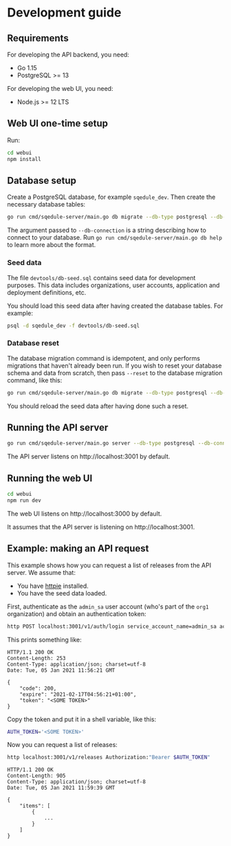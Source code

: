 # Development guide

## Requirements

For developing the API backend, you need:

 * Go 1.15
 * PostgreSQL >= 13

For developing the web UI, you need:

 * Node.js >= 12 LTS

## Web UI one-time setup

Run:

~~~bash
cd webui
npm install
~~~

## Database setup

Create a PostgreSQL database, for example `sqedule_dev`. Then create the necessary database tables:

~~~bash
go run cmd/sqedule-server/main.go db migrate --db-type postgresql --db-connection 'dbname=sqedule_dev'
~~~

The argument passed to `--db-connection` is a string describing how to connect to your database. Run `go run cmd/sqedule-server/main.go db help` to learn more about the format.

### Seed data

The file `devtools/db-seed.sql` contains seed data for development purposes. This data includes organizations, user accounts, application and deployment definitions, etc.

You should load this seed data after having created the database tables. For example:

~~~bash
psql -d sqedule_dev -f devtools/db-seed.sql
~~~

### Database reset

The database migration command is idempotent, and only performs migrations that haven't already been run. If you wish to reset your database schema and data from scratch, then pass `--reset` to the database migration command, like this:

~~~bash
go run cmd/sqedule-server/main.go db migrate --db-type postgresql --db-connection 'dbname=sqedule_dev' --reset
~~~

You should reload the seed data after having done such a reset.

## Running the API server

~~~bash
go run cmd/sqedule-server/main.go server --db-type postgresql --db-connection dbname=sqedule_dev
~~~

The API server listens on http://localhost:3001 by default.

## Running the web UI

~~~bash
cd webui
npm run dev
~~~

The web UI listens on http://localhost:3000 by default.

It assumes that the API server is listening on http://localhost:3001.

## Example: making an API request

This example shows how you can request a list of releases from the API server. We assume that:

 * You have [httpie](https://httpie.io/) installed.
 * You have the seed data loaded.

First, authenticate as the `admin_sa` user account (who's part of the `org1` organization) and obtain an authentication token:

~~~bash
http POST localhost:3001/v1/auth/login service_account_name=admin_sa access_token=123456 organization_id=org1
~~~

This prints something like:

~~~
HTTP/1.1 200 OK
Content-Length: 253
Content-Type: application/json; charset=utf-8
Date: Tue, 05 Jan 2021 11:56:21 GMT

{
    "code": 200,
    "expire": "2021-02-17T04:56:21+01:00",
    "token": "<SOME TOKEN>"
}
~~~

Copy the token and put it in a shell variable, like this:

~~~bash
AUTH_TOKEN='<SOME TOKEN>'
~~~

Now you can request a list of releases:

~~~bash
http localhost:3001/v1/releases Authorization:"Bearer $AUTH_TOKEN"
~~~

~~~
HTTP/1.1 200 OK
Content-Length: 905
Content-Type: application/json; charset=utf-8
Date: Tue, 05 Jan 2021 11:59:39 GMT

{
    "items": [
        {
        	...
        }
    ]
}
~~~
